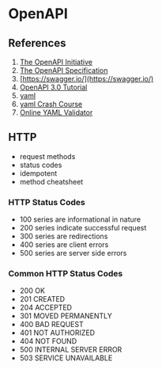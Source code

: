 # OpenAPI

## References

1. [The OpenAPI Initiative](https://www.openapis.org/)
2. [The OpenAPI Specification](https://github.com/OAI/OpenAPI-Specification)
3. [https://swagger.io/](https://swagger.io/)
4. [OpenAPI 3.0 Tutorial](https://support.smartbear.com/swaggerhub/docs/tutorials/openapi-3-tutorial.html)
5. [yaml](https://yaml.org/)
6. [yaml Crash Course](https://learnxinyminutes.com/docs/yaml/)
7. [Online YAML Validator](http://www.yamllint.com/)

## HTTP

- request methods
- status codes
- idempotent
- method cheatsheet

### HTTP Status Codes

- 100 series are informational in nature
- 200 series indicate successful request
- 300 series are redirections
- 400 series are client errors
- 500 series are server side errors

### Common HTTP Status Codes
- 200 OK
- 201 CREATED
- 204 ACCEPTED
- 301 MOVED PERMANENTLY
- 400 BAD REQUEST
- 401 NOT AUTHORIZED
- 404 NOT FOUND
- 500 INTERNAL SERVER ERROR
- 503 SERVICE UNAVAILABLE
